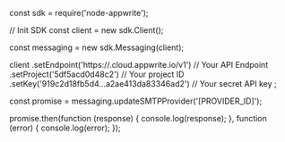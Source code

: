 const sdk = require('node-appwrite');

// Init SDK
const client = new sdk.Client();

const messaging = new sdk.Messaging(client);

client
    .setEndpoint('https://<REGION>.cloud.appwrite.io/v1') // Your API Endpoint
    .setProject('5df5acd0d48c2') // Your project ID
    .setKey('919c2d18fb5d4...a2ae413da83346ad2') // Your secret API key
;

const promise = messaging.updateSMTPProvider('[PROVIDER_ID]');

promise.then(function (response) {
    console.log(response);
}, function (error) {
    console.log(error);
});